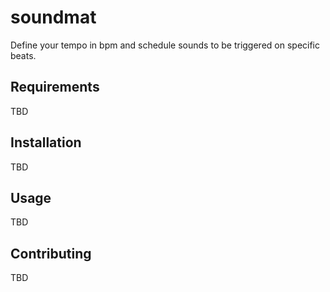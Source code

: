 # soundmat

Define your tempo in bpm and schedule sounds to be triggered on specific beats.

## Requirements
TBD
## Installation
TBD
## Usage
TBD
## Contributing
TBD
